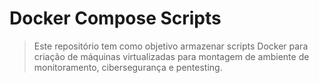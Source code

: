 # Docker Compose Scripts

> Este repositório tem como objetivo armazenar scripts Docker para criação de máquinas virtualizadas para montagem de ambiente de monitoramento, cibersegurança e pentesting.

